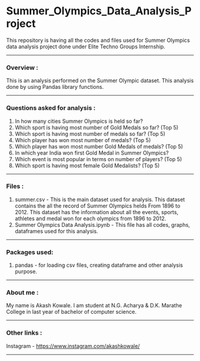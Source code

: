 # Summer_Olympics_Data_Analysis_Project
This repository is having all the codes and files used for Summer Olympics data analysis project done under Elite Techno Groups Internship.

--------------------

### Overview :

This is an analysis performed on the Summer Olympic dataset. This analysis done by using Pandas library functions. 

--------------------

### Questions asked for analysis :
1) In how many cities Summer Olympics is held so far?
2) Which sport is having most number of Gold Medals so far? (Top 5)
3) Which sport is having most number of medals so far? (Top 5)
4) Which player has won most number of medals? (Top 5)
5) Which player has won most number Gold Medals of medals? (Top 5)
6) In which year India won first Gold Medal in Summer Olympics?
7) Which event is most popular in terms on number of players? (Top 5)
8) Which sport is having most female Gold Medalists? (Top 5)

--------------------

### Files :
1) summer.csv - This is the main dataset used for analysis. This dataset contains the all the record of Summer Olympics helds From 1896 to 2012. This dataset has the information about all the events, sports, athletes and medal won for each olympics from 1896 to 2012.
2) Summer Olympics Data Analysis.ipynb - This file has all codes, graphs, dataframes used for this analysis.

--------------------

### Packages used:
1) pandas - for loading csv files, creating dataframe and other analysis purpose.

--------------------

### About me :

My name is Akash Kowale. I am student at N.G. Acharya & D.K. Marathe College in last year of bachelor of computer science.   

--------------------

### Other links :

Instagram - https://www.instagram.com/akashkowale/

--------------------
